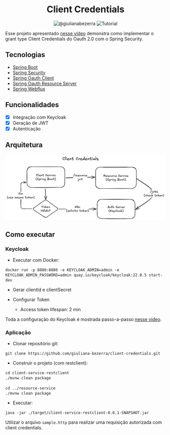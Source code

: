 <h1 align="center">
  Client Credentials
</h1>

<p align="center">
 <img src="https://img.shields.io/static/v1?label=Youtube&message=@giulianabezerra&color=8257E5&labelColor=000000" alt="@giulianabezerra" />
 <img src="https://img.shields.io/static/v1?label=Tipo&message=Tutorial&color=8257E5&labelColor=000000" alt="Tutorial" />
</p>

Esse projeto apresentado [nesse vídeo](https://youtu.be/BoPLhhIN9ks) demonstra como implementar o grant type Client Credentials do Oauth 2.0 com o Spring Security.

## Tecnologias

- [Spring Boot](https://spring.io/projects/spring-boot)
- [Spring Security](https://spring.io/projects/spring-security)
- [Spring Oauth Client](https://docs.spring.io/spring-security/reference/servlet/oauth2/client/index.html)
- [Spring Oauth Resource Server](https://docs.spring.io/spring-security/reference/servlet/oauth2/resource-server/index.html)
- [Spring Webflux](https://docs.spring.io/spring-framework/reference/web/webflux.html)

## Funcionalidades

- [x] Integração com Keycloak
- [x] Geração de JWT
- [x] Autenticação

## Arquitetura

![Arquitetura](.github/arquitetura.png)

## Como executar

### Keycloak

- Executar com Docker:
```
docker run -p 8080:8080 -e KEYCLOAK_ADMIN=admin -e KEYCLOAK_ADMIN_PASSWORD=admin quay.io/keycloak/keycloak:22.0.5 start-dev
```

- Gerar clientId e clientSecret
  
- Configurar Token
  - Access token lifespan: 2 min

Toda a configuração do Keycloak é mostrada passo-a-passo [nesse vídeo](https://youtu.be/BoPLhhIN9ks).
  
### Aplicação

- Clonar repositório git:
```
git clone https://github.com/giuliana-bezerra/client-credentials.git
```
- Construir o projeto (com restclient):
```
cd client-service-restclient
./mvnw clean package

cd ../resource-service
./mvnw clean package
```
- Executar:
```
java -jar ./target/client-service-restclient-0.0.1-SNAPSHOT.jar
```

Utilizar o arquivo `sample.http` para realizar uma requisição autorizada com client credentials.
